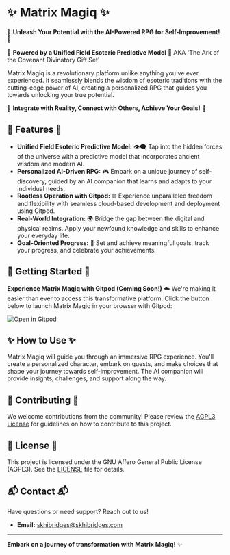 

# ✨ Matrix Magiq ✨


🔮 **Unleash Your Potential with the AI-Powered RPG for Self-Improvement!** 🔮


🌌 **Powered by a Unified Field Esoteric Predictive Model** 🌌
        AKA 'The Ark of the Covenant Divinatory Gift Set'

Matrix Magiq is a revolutionary platform unlike anything you've ever experienced.  It seamlessly blends the wisdom of esoteric traditions with the cutting-edge power of AI, creating a personalized RPG that guides you towards unlocking your true potential.

🚀 **Integrate with Reality, Connect with Others, Achieve Your Goals!** 🚀

## 🌟 Features 🌟

* **Unified Field Esoteric Predictive Model:** 👁️‍🗨️ Tap into the hidden forces of the universe with a predictive model that incorporates ancient wisdom and modern AI.
* **Personalized AI-Driven RPG:** 🎮 Embark on a unique journey of self-discovery, guided by an AI companion that learns and adapts to your individual needs.
* **Rootless Operation with Gitpod:** 🌐 Experience unparalleled freedom and flexibility with seamless cloud-based development and deployment using Gitpod.
* **Real-World Integration:** 🌍  Bridge the gap between the digital and physical realms. Apply your newfound knowledge and skills to enhance your everyday life.
* **Goal-Oriented Progress:** 🎯 Set and achieve meaningful goals, track your progress, and celebrate your achievements.

## 🚀 Getting Started 🚀

**Experience Matrix Magiq with Gitpod (Coming Soon!)** ☁️  We're making it easier than ever to access this transformative platform.  Click the button below to launch Matrix Magiq in your browser with Gitpod:

[![Open in Gitpod](https://gitpod.io/button/open-in-gitpod.svg)](https://gitpod.io/#https://github.com/your-github-username/MatrixMagiq) 

## ✨ How to Use ✨

Matrix Magiq will guide you through an immersive RPG experience. You'll create a personalized character, embark on quests, and make choices that shape your journey towards self-improvement.  The AI companion will provide insights, challenges, and support along the way.

## 🤝 Contributing 🤝

We welcome contributions from the community!  Please review the [AGPL3 License](LICENSE) for guidelines on how to contribute to this project.  

## 📜 License 📜

This project is licensed under the GNU Affero General Public License (AGPL3). See the [LICENSE](LICENSE) file for details.

## 📬 Contact 📬

Have questions or need support? Reach out to us!

* **Email:** [skhibridges@skhibridges.com](mailto:skhibridges@skhibridges.com)

---

**Embark on a journey of transformation with Matrix Magiq!** ✨
